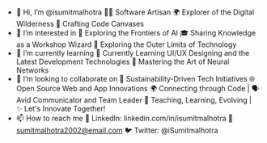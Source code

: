 - 👋 Hi, I’m @isumitmalhotra 
    👨‍💻 Software Artisan
    🌍 Explorer of the Digital Wilderness
    🎨 Crafting Code Canvases
- 👀 I’m interested in
      🧠 Exploring the Frontiers of AI
      🎓 Sharing Knowledge as a Workshop Wizard
      🚀 Exploring the Outer Limits of Technology
- 🌱 I’m currently learning
      🌱 Currently Learning UI/UX Designing and the Latest Development Technologies
      🤖 Mastering the Art of Neural Networks
- 💞️ I’m looking to collaborate on
      🌿 Sustainability-Driven Tech Initiatives
      🌐 Open Source Web and App Innovations
      🌍 Connecting through Code | 🗣️ Avid Communicator and Team Leader
      🌱 Teaching, Learning, Evolving | ✨ Let's Innovate Together!
- 📫 How to reach me
      💼 LinkedIn: linkedin.com/in/isumitmalhotra
      📧 sumitmalhotra2002@email.com
      🐦 Twitter: @iSumitmalhotra

<!---
isumitmalhotra/isumitmalhotra is a ✨ special ✨ repository because its `README.md` (this file) appears on your GitHub profile.
You can click the Preview link to take a look at your changes.
--->
